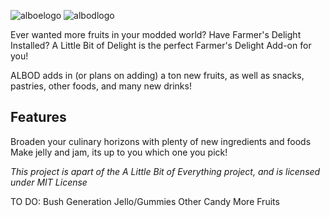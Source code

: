 ![alboelogo](https://cdn.modrinth.com/data/cached_images/f1bd9d25c12153ab658349f9fc2e3daa6c585be7.png)
![albodlogo](https://cdn.modrinth.com/data/cached_images/2d96885e23cf225d3dd0be6579bfba6fff26e618.png)

Ever wanted more fruits in your modded world? Have Farmer's Delight Installed? A Little Bit of Delight is the perfect Farmer's Delight Add-on for you!

ALBOD adds in (or plans on adding) a ton new fruits, as well as snacks, pastries, other foods, and many new drinks!

## Features
Broaden your culinary horizons with plenty of new ingredients and foods
Make jelly and jam, its up to you which one you pick!

_This project is apart of the A Little Bit of Everything project, and is licensed under MIT License_


TO DO:
Bush Generation
Jello/Gummies
Other Candy
More Fruits
